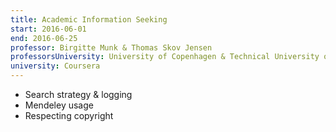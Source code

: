 ```yaml
---
title: Academic Information Seeking
start: 2016-06-01
end: 2016-06-25
professor: Birgitte Munk & Thomas Skov Jensen
professorsUniversity: University of Copenhagen & Technical University of Denmark
university: Coursera
---
```

- Search strategy &amp; logging
- Mendeley usage
- Respecting copyright
